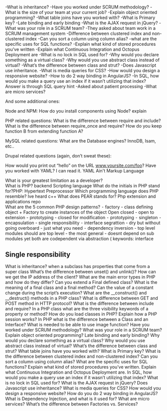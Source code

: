 # 

-What is inheritance?
-Have you worked under SCRUM methodology?
-What is the size of your team at your current job?
-Explain object oriented programming?
-What table joins have you worked with?
-What is Primary key?
-Late binding and early binding
-What is the AJAX request in jQuery?
-What was your role in a SCRUM team?
-They asked about team work in a SCRUM management system -Difference between clustered index and non-clustered index -Can you sort a column using column alias?
-what are the specific uses for SQL functions?
-Explain what kind of stored procedures you’ve written -Explain what Continuous Integration and Octopus Deployment are -What is no lock in SQL used for?
-Why would you declare something as a virtual class?
-Why would you use abstract class instead of virtual?
-What’s the difference between class and strut?
-Does Javascript use inheritance.
-What is media queries for CSS?
-How would you design a responsive website?
-How to do 2 way binding in AngularJS?
-In SQL, how would you make a query use an index if it wasn’t utilizing that index? Answer is through SQL query hint -Asked about patient processing -What are micro services?

And some additional ones:

Node and NPM:
How do you install components using Node? explain

PHP related questions:
What is the difference between require and include?
What is the difference between require_once and require?
How do you keep function B from extending function A?

MySQL related questions:
What are the Database engines? InnoDB, Isam, etc..

Drupal related questions (again, don’t sweat these):

How would you print out “hello” on the URL www.yoursite.com/foo?
Have you worked with YAML? I can read it. YAML Ain't Markup Language


What is your greatest limitation as a developer?  
What is PHP?  backend Scripting  language 
What do the initials in PHP stand for?PHP: Hypertext Preprocessor
Which programming language does PHP resemble? Ive heard c++
What does PEAR stands for? Php extension and applications repo	
What are the 5 common PHP design patterns?
	⁃	 factory - class defining object + Factory to create instances of the object Open closed - open to extension - prototyping - closed for modification
	⁃	prototyping
	⁃	singleton
	⁃	encapsulation - single responsibility
	⁃	interface segrattion - dry but without going overboard - just what you need
	⁃	dependency inversion - top level modules should are top level - the most general - doesnt depend on sub modules yet both are codependent via abstraction ( keywords: interface 

Single responsibility
 -


What is inheritance? when a subclass has properties that come from a super class
What’s the difference between unset() and unlink()?
How can we get the IP address of the client?
What are the main error types in PHP and how do they differ?
Can you extend a Final defined class?
What is the meaning of a final class and a final method?
Can the value of a constant change during the script’s execution?
What are the __construct() and __destruct() methods in a PHP class?
What is difference between GET and POST method in HTTP protocol?
What is the difference between include and require?
In a PHP class what are the three visibility keywords of a property or method?
How do you load classes in PHP?
Explain how a PHP session works?
In PHP what is the difference between a Class and an Interface?
What is needed to be able to use image function?
Have you worked under SCRUM methodology?
What was your role in a SCRUM team?
Explain object oriented programming?
Late binding and early binding?
Why would you declare something as a virtual class?
Why would you use abstract class instead of virtual?
What’s the difference between class and strut?
What table joins have you worked with?
What is Primary key?
What is the difference between clustered index and non-clustered index?
Can you sort a column using column alias?
What are the specific uses for SQL functions?
Explain what kind of stored procedures you’ve written.
Explain what Continuous Integration and Octopus Deployment are.
In SQL, how would you make a query use an index if it wasn’t utilizing that index?
What is no lock in SQL used for?
What is the AJAX request in jQuery?
Does Javascript use inheritance?
What is media queries for CSS?
How would you design a responsive website?
How do you do 2 way binding in AngularJS?
What is Dependency Injection, and what is it used for?
What are micro services?
What’s the difference between Factories vs. Services?
